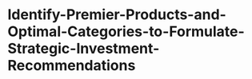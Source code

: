 # Identify-Premier-Products-and-Optimal-Categories-to-Formulate-Strategic-Investment-Recommendations